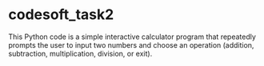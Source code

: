 # codesoft_task2
This Python code is a simple interactive calculator program that repeatedly prompts the user to input two numbers and choose an operation (addition, subtraction, multiplication, division, or exit).
